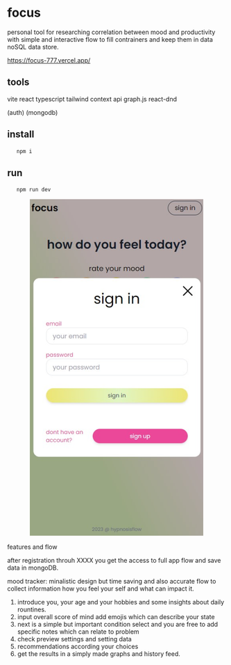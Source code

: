 # focus

personal tool for researching correlation between mood and productivity with simple and interactive flow to fill contrainers and keep them in data noSQL data store.

https://focus-777.vercel.app/

## tools
vite
react
typescript 
tailwind
context api
graph.js
react-dnd

(auth)
(mongodb)


## install
```js
   npm i
```

## run 
```js
   npm run dev
```

<center><img src="./images/mood-mob.jpg" alt="screenshot" width=400 center/></center>

features and flow

after registration throuh XXXX you get the access to full app flow and save data in mongoDB.

mood tracker:
   minalistic design but time saving and also accurate flow to collect information how you feel your self and what can impact it. 

   1. introduce you, your age and your hobbies and some insights about daily rountines.
   1. input overall score of mind add emojis which can describe your state
   2. next is a simple but important condition select and you are free to add specific notes which can relate to problem
   3. check preview settings and setting data
   4. recommendations according your choices
   5. get the results in a simply made graphs and history feed.
   